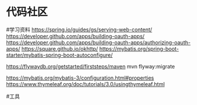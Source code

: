 # 代码社区

#学习资料
https://spring.io/guides/gs/serving-web-content/
https://developer.github.com/apps/building-oauth-apps/
https://developer.github.com/apps/building-oauth-apps/authorizing-oauth-apps/
https://square.github.io/okhttp/
https://mybatis.org/spring-boot-starter/mybatis-spring-boot-autoconfigure/

https://flywaydb.org/getstarted/firststeps/maven
mvn flyway:migrate

https://mybatis.org/mybatis-3/configuration.html#properties
https://www.thymeleaf.org/doc/tutorials/3.0/usingthymeleaf.html

#工具
